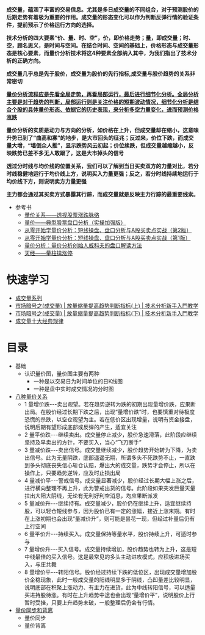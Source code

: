 **成交量，蕴涵了丰富的交易信息。尤其是多日成交量的不同组合，对于预测股价的后期走势有着极为重要的作用。成交量的形态变化可以作为判断反弹行情的验证条件，提前预示了价格运行方向的选择。**

**技术分析的四大要素“价、量、时、空”​，价，即价格走势；量，即成交量；时、空，顾名思义，是时间与空间。在结合时间、空间的基础上，价格形态与成交量形态是核心要素，而量价分析技术将这4种要素全部纳入其中，为我们指出了技术分析的正确方向。**

**成交量几乎总是先于股价，成交量为股价的先行指标,成交量与股价趋势的关系非常密切**

[**量价分析流程应是先看全局走势，再看局部运行，最后进行细节化分析。全局分析主要是对于趋势的判断，局部运行则是关注价格的短期波动情况，细节化分析是结合个股的具体量价形态、依据它的历史表现，来分析多空力量变化，进而预测价格涨跌**](https://weread.qq.com/web/reader/96732dc0715a3ecc96796c6k16732dc0161679091c5aeb1)
















**量价分析的实质是动力与方向的分析，如价格在上升，但成交量却在缩小，这意味升势已到了“曲高和寡”的地步，是大市回头的征兆；反过来，价位下跌，而成交量大增，​“墙倒众人推”​，显示跌势风云初起；价位续跌，但成交量越缩越小，反映跌势已差不多无人敢跟了，这是大市掉头的信号**

**透过分时线与均价线的位置关系，我们可以了解到当日买卖双方的力量对比，若分时线稳健地运行于均价线上方，说明买入力量更强；反之，若分时线持续地运行于均价线下方，则说明卖方力量更强**

**主力都会通过其买卖方式暴露其行踪，而成交量就是反映主力行踪的最重要线索。**
  * 参考书
    * [量价关系——透视股票涨跌脉络](https://weread.qq.com/web/reader/99c32e60813ab9510g0131f4)
    * [量价——典型股票盘口分析（实操加强版）](https://weread.qq.com/web/reader/c86321205cab62c860f8b52)
    * [从零开始学量价分析：短线操盘、盘口分析与A股买卖点实战（第2版）](https://weread.qq.com/web/reader/5f33209072040afd5f3980b)
    * [从零开始学量价分析：短线操盘、盘口分析与A股买卖点实战（第1版）](https://weread.qq.com/web/reader/96732dc0715a3ecc96796c6kc81322c012c81e728d9d180)
    * [量价分析：量价分析创始人威科夫的盘口解读方法](https://weread.qq.com/web/reader/20832bf071f8f05c208da05)
    * [天经——量柱擒涨停](https://weread.qq.com/web/reader/36e325105c5f5936e458a40)
     
# 快速学习
* [成交量系列](http://www.net767.com/gupiao/chengjiaoliang/)
* [市场暗号之(成交量) | 放量缩量提高趋势判断指标(上) | 技术分析新手入門教学](https://www.youtube.com/watch?v=Lr1St92sIaQ)
* [市场暗号之(成交量) | 放量缩量提高趋势判断指标(下) | 技术分析新手入門教学](https://www.youtube.com/watch?v=JhJyddwQJuk)
* [成交量十大经典规律](https://www.youtube.com/watch?v=AV4p3JE9qZ4)

# 目录
* 基础
  * 认识量价图，量价图主要有两种
    * 一种是以交易日为时间单位的日K线图
    * 一种是盘中实时成交情况的分时图  
* [八种量价关系](https://weread.qq.com/web/reader/c36325e07249f5bbc36bc3fkd6432e00228d645920e3401)
  * 1 量增价跌---卖出观望。若在趋势逆转为跌的初期出现量增价跌，应果断出局。在股价经过长期下跌之后，出现“量增价跌”时，也要慎重对待极度恐慌的杀跌，以空仓观望为主。若在低价区出现增量，说明有资金接盘，说明后期有望形成底部或反弹的产生，适宜关注
  * 2 量平价跌---继续卖出。成交量停止减少，股价急速滑落，此阶段应继续坚持及早卖出的方针，不要买入，当心“飞刀断手”​
  * 3 量减价跌---卖出信号。成交量继续减少，股价趋势开始转为下降，为卖出信号。此为无量阴跌，底部遥遥无期，所谓多头不死跌势不止，一直跌到多头彻底丧失信心斩仓认赔，爆出大的成交量，跌势才会停止，所以在操作上，只要趋势逆转，应及时止损出局
  * 4 量减价平---警戒信号。成交量显著减少，股价经过长期大幅上涨之后，进行横向整理不再上升，此为警戒出货的信号。此阶段如果突发巨量天量拉出大阳大阴线，无论有无利好利空消息，均应果断派发
  * 5 量减价升---继续持有。成交量减少，股价仍在继续上升，适宜继续持股，可以轻仓短线参与，因为股价已有一定的涨幅，接近上涨末期。有时在上涨初期也会出现“量减价升”​，则可能是昙花一现，但经过补量后仍有上行空间
  * 6 量平价升---持续买入。成交量保持等量水平，股价持续上升，可适时参与
  * 7 量增价升---买入信号。成交量持续增加，股价趋势也转为上升，这是短中线最佳的买入信号。这是最常见的多头主动进攻模式，应积极进场买入，与庄共舞
  * 8 量增价平---转阳信号。股价经过持续下跌的低位区，出现成交量增加股价企稳现象，此时一般成交量的阳线明显多于阴线，凸凹量差比较明显，说明底部在积聚上涨动力、有主力在进货，此为中线转阳信号，可以适量买进持股待涨。有时在上升趋势中途也会出现“量增价平”​，说明股价上行暂时受挫，只要上升趋势未破，一般整理后仍会有行情。
* [量价同步和背离](https://weread.qq.com/web/reader/c36325e07249f5bbc36bc3fkd6432e00228d645920e3401)
  * 量价同步
  * 量价背离 
